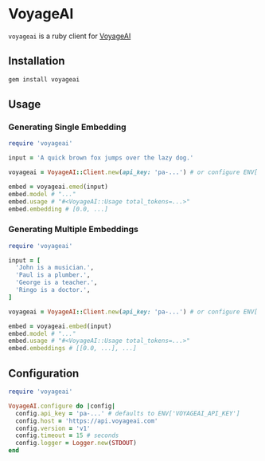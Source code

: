 # VoyageAI

`voyageai` is a ruby client for [VoyageAI](https://www.voyageai.com)

## Installation

```bash
gem install voyageai
```

## Usage

### Generating Single Embedding

```ruby
require 'voyageai'

input = 'A quick brown fox jumps over the lazy dog.'

voyageai = VoyageAI::Client.new(api_key: 'pa-...') # or configure ENV['VOYAGEAI_API_KEY']

embed = voyageai.emed(input)
embed.model # "..."
embed.usage # "#<VoyageAI::Usage total_tokens=...>"
embed.embedding # [0.0, ...]
```

### Generating Multiple Embeddings

```ruby
require 'voyageai'

input = [
  'John is a musician.',
  'Paul is a plumber.',
  'George is a teacher.',
  'Ringo is a doctor.',
]

voyageai = VoyageAI::Client.new(api_key: 'pa-...') # or configure ENV['VOYAGEAI_API_KEY']

embed = voyageai.embed(input)
embed.model # "..."
embed.usage # "#<VoyageAI::Usage total_tokens=...>"
embed.embeddings # [[0.0, ...], ...]
```

## Configuration

```ruby
require 'voyageai'

VoyageAI.configure do |config|
  config.api_key = 'pa-...' # defaults to ENV['VOYAGEAI_API_KEY']
  config.host = 'https://api.voyageai.com'
  config.version = 'v1'
  config.timeout = 15 # seconds
  config.logger = Logger.new(STDOUT)
end
```
